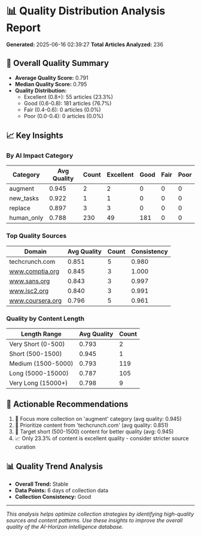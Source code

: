 
# 📊 Quality Distribution Analysis Report

**Generated:** 2025-06-16 02:39:27
**Total Articles Analyzed:** 236

## 🎯 Overall Quality Summary

- **Average Quality Score:** 0.791
- **Median Quality Score:** 0.795
- **Quality Distribution:**
  - Excellent (0.8+): 55 articles (23.3%)
  - Good (0.6-0.8): 181 articles (76.7%)
  - Fair (0.4-0.6): 0 articles (0.0%)
  - Poor (0.0-0.4): 0 articles (0.0%)

## 📈 Key Insights

### By AI Impact Category
| Category | Avg Quality | Count | Excellent | Good | Fair | Poor |
|----------|-------------|-------|-----------|------|------|------|
| augment | 0.945 | 2 | 2 | 0 | 0 | 0 |
| new_tasks | 0.922 | 1 | 1 | 0 | 0 | 0 |
| replace | 0.897 | 3 | 3 | 0 | 0 | 0 |
| human_only | 0.788 | 230 | 49 | 181 | 0 | 0 |

### Top Quality Sources
| Domain | Avg Quality | Count | Consistency |
|--------|-------------|--------|-------------|
| techcrunch.com | 0.851 | 5 | 0.980 |
| www.comptia.org | 0.845 | 3 | 1.000 |
| www.sans.org | 0.843 | 3 | 0.997 |
| www.isc2.org | 0.840 | 3 | 0.991 |
| www.coursera.org | 0.796 | 5 | 0.961 |

### Quality by Content Length
| Length Range | Avg Quality | Count |
|--------------|-------------|-------|
| Very Short (0-500) | 0.793 | 2 |
| Short (500-1500) | 0.945 | 1 |
| Medium (1500-5000) | 0.793 | 119 |
| Long (5000-15000) | 0.787 | 105 |
| Very Long (15000+) | 0.798 | 9 |

## 🎯 Actionable Recommendations

1. 🎯 Focus more collection on 'augment' category (avg quality: 0.945)
2. 🌟 Prioritize content from 'techcrunch.com' (avg quality: 0.851)
3. 📄 Target short (500-1500) content for better quality (avg: 0.945)
4. 📈 Only 23.3% of content is excellent quality - consider stricter source curation


## 📊 Quality Trend Analysis

- **Overall Trend:** Stable
- **Data Points:** 6 days of collection data
- **Collection Consistency:** Good

---

*This analysis helps optimize collection strategies by identifying high-quality sources and content patterns. Use these insights to improve the overall quality of the AI-Horizon intelligence database.*
